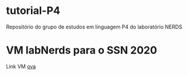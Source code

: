 # tutorial-P4
Repositório do grupo de estudos em linguagem P4 do laboratório NERDS

# VM labNerds para o SSN 2020

Link VM [ova](https://drive.google.com/file/d/1dgatr8ZcfA_oWrCaTsr9koxKqLCTJxvt/view?usp=sharing)
